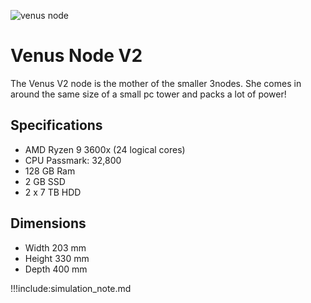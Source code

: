 ![venus node](venusnode.png)

# Venus Node V2
The Venus V2 node is the mother of the smaller 3nodes.
She comes in around the same size of a small pc tower and packs a lot of power!


## Specifications

* AMD Ryzen 9 3600x (24 logical cores)
* CPU Passmark: 32,800
* 128 GB Ram
* 2 GB SSD 
* 2 x 7 TB HDD

## Dimensions

* Width 203 mm
* Height 330 mm
* Depth 400 mm 

!!!include:simulation_note.md